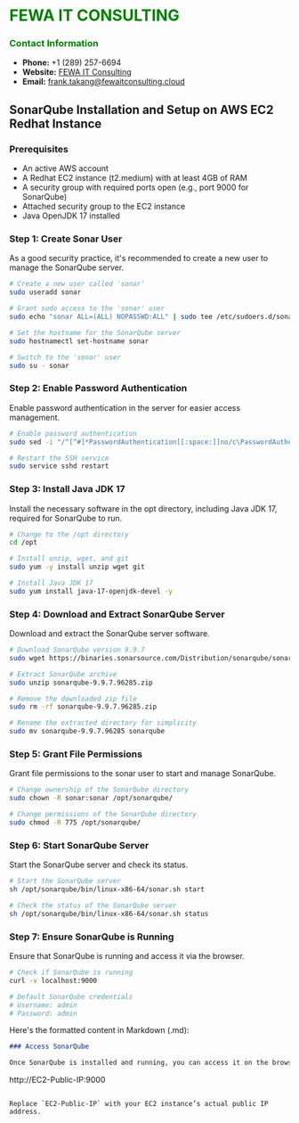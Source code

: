 # **<span style="color:green">FEWA IT CONSULTING</span>**

### **<span style="color:green">Contact Information</span>**
- **Phone:** +1 (289) 257-6694
- **Website:** [FEWA IT Consulting](https://fewaitconsulting.cloud/)
- **Email:** [frank.takang@fewaitconsulting.cloud](mailto:frank.takang@fewaitconsulting.cloud)

## **SonarQube Installation and Setup on AWS EC2 Redhat Instance**

### **Prerequisites**
- An active AWS account
- A Redhat EC2 instance (t2.medium) with at least 4GB of RAM
- A security group with required ports open (e.g., port 9000 for SonarQube)
- Attached security group to the EC2 instance
- Java OpenJDK 17 installed

### **Step 1: Create Sonar User**

As a good security practice, it's recommended to create a new user to manage the SonarQube server.
```sh
# Create a new user called 'sonar'
sudo useradd sonar

# Grant sudo access to the 'sonar' user
sudo echo "sonar ALL=(ALL) NOPASSWD:ALL" | sudo tee /etc/sudoers.d/sonar

# Set the hostname for the SonarQube server
sudo hostnamectl set-hostname sonar

# Switch to the 'sonar' user
sudo su - sonar
```
### **Step 2: Enable Password Authentication**

Enable password authentication in the server for easier access management.
```sh
# Enable password authentication
sudo sed -i "/^[^#]*PasswordAuthentication[[:space:]]no/c\PasswordAuthentication yes" /etc/ssh/sshd_config

# Restart the SSH service
sudo service sshd restart
```
### **Step 3: Install Java JDK 17**

Install the necessary software in the opt directory, including Java JDK 17, required for SonarQube to run.

```sh
# Change to the /opt directory
cd /opt

# Install unzip, wget, and git
sudo yum -y install unzip wget git

# Install Java JDK 17
sudo yum install java-17-openjdk-devel -y
```
### **Step 4: Download and Extract SonarQube Server**

Download and extract the SonarQube server software.

```sh
# Download SonarQube version 9.9.7
sudo wget https://binaries.sonarsource.com/Distribution/sonarqube/sonarqube-9.9.7.96285.zip

# Extract SonarQube archive
sudo unzip sonarqube-9.9.7.96285.zip

# Remove the downloaded zip file
sudo rm -rf sonarqube-9.9.7.96285.zip

# Rename the extracted directory for simplicity
sudo mv sonarqube-9.9.7.96285 sonarqube
```
### **Step 5: Grant File Permissions**

Grant file permissions to the sonar user to start and manage SonarQube.

```sh
# Change ownership of the SonarQube directory
sudo chown -R sonar:sonar /opt/sonarqube/

# Change permissions of the SonarQube directory
sudo chmod -R 775 /opt/sonarqube/
```
### **Step 6: Start SonarQube Server**

Start the SonarQube server and check its status.

```sh
# Start the SonarQube server
sh /opt/sonarqube/bin/linux-x86-64/sonar.sh start 

# Check the status of the SonarQube server
sh /opt/sonarqube/bin/linux-x86-64/sonar.sh status
```
### **Step 7: Ensure SonarQube is Running**

Ensure that SonarQube is running and access it via the browser.

```sh
# Check if SonarQube is running
curl -v localhost:9000

# Default SonarQube credentials
# Username: admin
# Password: admin
```
Here's the formatted content in Markdown (.md):

```markdown
### Access SonarQube

Once SonarQube is installed and running, you can access it on the browser using the format:

```
http://EC2-Public-IP:9000
```

Replace `EC2-Public-IP` with your EC2 instance’s actual public IP address.
```
